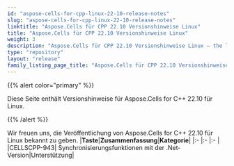 ```yaml
---
id: "aspose-cells-for-cpp-linux-22-10-release-notes"
slug: "aspose-cells-for-cpp-linux-22-10-release-notes"
linktitle: "Aspose.Cells für CPP 22.10 Versionshinweise Linux"
title: "Aspose.Cells für CPP 22.10 Versionshinweise Linux"
weight: 3
description: "Aspose.Cells für CPP 22.10 Versionshinweise Linux – the latest updates and fixes."
type: "repository"
layout: "release"
family_listing_page_title: "Aspose.Cells für CPP 22.10 Versionshinweise Linux"
---
```

{{% alert color="primary" %}}

Diese Seite enthält Versionshinweise für Aspose.Cells for C++ 22.10 für Linux.

{{% /alert %}}

Wir freuen uns, die Veröffentlichung von Aspose.Cells for C++ 22.10 für Linux bekannt zu geben.
|**Taste**|**Zusammenfassung**|**Kategorie**|
|:- |:- |:- |
|CELLSCPP-943| Synchronisierungsfunktionen mit der .Net-Version|Unterstützung|
